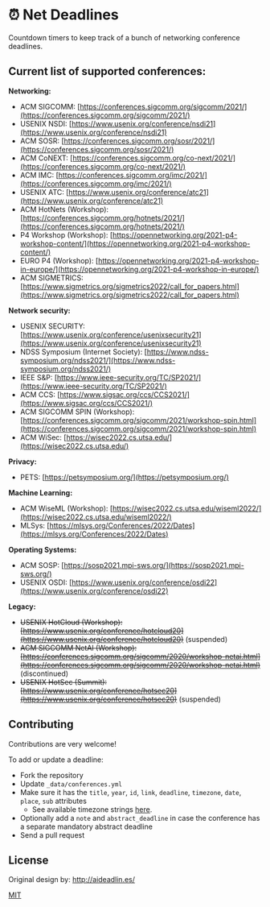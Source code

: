 # :alarm_clock: Net Deadlines

Countdown timers to keep track of a bunch of networking conference deadlines.

## Current list of supported conferences:

**Networking:**

- ACM SIGCOMM:                          [https://conferences.sigcomm.org/sigcomm/2021/](https://conferences.sigcomm.org/sigcomm/2021/)
- USENIX NSDI:                              [https://www.usenix.org/conference/nsdi21](https://www.usenix.org/conference/nsdi21)
- ACM SOSR:                                  [https://conferences.sigcomm.org/sosr/2021/](https://conferences.sigcomm.org/sosr/2021/)
- ACM CoNEXT:                              [https://conferences.sigcomm.org/co-next/2021/](https://conferences.sigcomm.org/co-next/2021/)
- ACM IMC:                                      [https://conferences.sigcomm.org/imc/2021/](https://conferences.sigcomm.org/imc/2021/)
- USENIX ATC:                                [https://www.usenix.org/conference/atc21](https://www.usenix.org/conference/atc21)
- ACM HotNets (Workshop):         [https://conferences.sigcomm.org/hotnets/2021/](https://conferences.sigcomm.org/hotnets/2021/)
- P4 Workshop (Workshop): [https://opennetworking.org/2021-p4-workshop-content/](https://opennetworking.org/2021-p4-workshop-content/)
- EURO P4 (Workshop): [https://opennetworking.org/2021-p4-workshop-in-europe/](https://opennetworking.org/2021-p4-workshop-in-europe/)
- ACM SIGMETRICS: [https://www.sigmetrics.org/sigmetrics2022/call_for_papers.html](https://www.sigmetrics.org/sigmetrics2022/call_for_papers.html)

**Network security:**

- USENIX SECURITY:                                 [https://www.usenix.org/conference/usenixsecurity21](https://www.usenix.org/conference/usenixsecurity21)
- NDSS Symposium (Internet Society):   [https://www.ndss-symposium.org/ndss2021/](https://www.ndss-symposium.org/ndss2021/)
- IEEE S&P:                                                  [https://www.ieee-security.org/TC/SP2021/](https://www.ieee-security.org/TC/SP2021/)
- ACM CCS:                                                 [https://www.sigsac.org/ccs/CCS2021/](https://www.sigsac.org/ccs/CCS2021/)
- ACM SIGCOMM SPIN (Workshop): [https://conferences.sigcomm.org/sigcomm/2021/workshop-spin.html](https://conferences.sigcomm.org/sigcomm/2021/workshop-spin.html)
- ACM WiSec: [https://wisec2022.cs.utsa.edu/](https://wisec2022.cs.utsa.edu/)

**Privacy:**

- PETS: [https://petsymposium.org/](https://petsymposium.org/)

**Machine Learning:**

- ACM WiseML (Workshop): [https://wisec2022.cs.utsa.edu/wiseml2022/](https://wisec2022.cs.utsa.edu/wiseml2022/)
- MLSys: [https://mlsys.org/Conferences/2022/Dates](https://mlsys.org/Conferences/2022/Dates)

**Operating Systems:**

- ACM SOSP: [https://sosp2021.mpi-sws.org/](https://sosp2021.mpi-sws.org/)
- USENIX OSDI: [https://www.usenix.org/conference/osdi22](https://www.usenix.org/conference/osdi22)

**Legacy:**
- <s>USENIX HotCloud (Workshop):  [https://www.usenix.org/conference/hotcloud20](https://www.usenix.org/conference/hotcloud20)</s> (suspended)
- <s>ACM SIGCOMM NetAI (Workshop): [https://conferences.sigcomm.org/sigcomm/2020/workshop-netai.html](https://conferences.sigcomm.org/sigcomm/2020/workshop-netai.html)</s> (discontinued)
- <s>USENIX HotSec (Summit):  [https://www.usenix.org/conference/hotsec20](https://www.usenix.org/conference/hotsec20)</s> (suspended)

## Contributing

Contributions are very welcome!

To add or update a deadline:
- Fork the repository
- Update `_data/conferences.yml`
- Make sure it has the `title`, `year`, `id`, `link`, `deadline`, `timezone`, `date`, `place`, `sub` attributes
    + See available timezone strings [here](https://momentjs.com/timezone/).
- Optionally add a `note` and `abstract_deadline` in case the conference has a separate mandatory abstract deadline
- Send a pull request


## License

Original design by: http://aideadlin.es/

[MIT](https://abhshkdz.mit-license.org/)
